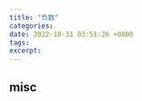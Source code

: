 ```yaml
---
title: "负数"
categories: 
date: 2022-10-31 03:51:26 +0800
tags: 
excerpt: 
---
```









## misc


